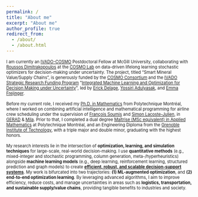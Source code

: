 ```yaml
---
permalink: /
title: "About me"
excerpt: "About me"
author_profile: true
redirect_from: 
  - /about/
  - /about.html
---
```




<span style="font-size: 80%;">I am currently an [IVADO-COSMO](https://ivado.ca/) Postdoctoral Fellow at McGill University, collaborating with [Roussos Dimitrakopoulos](https://www.mcgill.ca/mining/people-0/faculty/roussos-dimitrakopoulos) at the [COSMO Lab](https://cosmo.mcgill.ca/) on data-driven lifelong learning stochastic optimizers for decision-making under uncertainty. The project, titled “Smart Mineral Value/Supply Chains”, is generously funded by the [COSMO Consortium](https://cosmo.mcgill.ca/about/industry-government-support/) and the [IVADO Strategic Research Funding Program](https://ivado.ca/en/scholarships-and-grants/strategic-framework-research-programs/) "[Integrated Machine Learning and Optimization for Decision Making under Uncertainty](https://ivado.ca/en/strategic-research-funding-program/program-1/)", led by [Erick Delage](https://www.hec.ca/profs/erick.delage.html), [Yossiri Adulyasak](https://www.hec.ca/profs/yossiri.adulyasak.html), and [Emma Frejinger](https://diro.umontreal.ca/repertoire-departement/professeurs/professeur/in/in15868/sg/Emma%20Frejinger/).</span>


<span style="font-size: 80%;">Before my current role, I received my [Ph.D. in Mathematics](https://www.polymtl.ca/programmes/programmes/option-mathematiques-de-lingenieur) from Polytechnique Montréal, where I worked on combining artificial intelligence and mathematical programming for airline crew scheduling under the supervision of [François Soumis](https://www.gerad.ca/fr/people/francois-soumis) and [Simon Lacoste-Julien](http://www.iro.umontreal.ca/~slacoste/), in [GERAD](https://www.gerad.ca/) & [Mila](https://mila.quebec/). Prior to that, I completed a dual degree [Maîtrise (MSc equivalent) in Applied Mathematics](https://www.polymtl.ca/programmes/programmes/maitrise-recherche-en-mathematiques-appliquees) at Polytechnique Montréal, and an Engineering Diploma from the [Grenoble Institute of Technology](https://www.grenoble-inp.fr/en), with a triple major and double minor, graduating with the highest honors.</span>


<span style="font-size: 80%;">My research interests lie in the intersection of <b>optimization, learning, and simulation techniques</b> for large-scale, real-world decision-making. I use <b>quantitative methods</b> (e.g., mixed-integer and stochastic programming, column generation, meta-/hyperheuristics) alongside <b>machine learning models</b> (e.g., deep learning, reinforcement learning, structured prediction and graph models) to create <u><b>efficient, robust, and scalable decision-support systems</b></u>. My work is bifurcated into two trajectories: <b>(1) ML-augmented optimization</b>, and <b>(2) end-to-end optimization learning</b>. By leveraging advanced algorithms, I aim to improve efficiency, reduce costs, and manage uncertainties in areas such as <b>logistics, transportation, and sustainable supply/value chains</b>, providing tangible benefits to industries and society.</span>




<!--
News
======
- 
- 
- 
-->